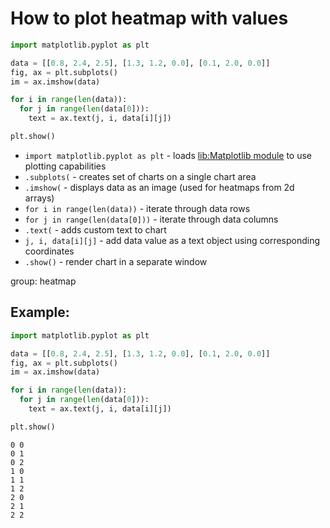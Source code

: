 # How to plot heatmap with values

```python
import matplotlib.pyplot as plt

data = [[0.8, 2.4, 2.5], [1.3, 1.2, 0.0], [0.1, 2.0, 0.0]]
fig, ax = plt.subplots()
im = ax.imshow(data)

for i in range(len(data)):
  for j in range(len(data[0])):
    text = ax.text(j, i, data[i][j])

plt.show()
```

- `import matplotlib.pyplot as plt` - loads [lib:Matplotlib module](python-matplotlib/how-to-install-matplotlib-python-lib-in-ubuntu-ubuntuversion) to use plotting capabilities
- `.subplots(` - creates set of charts on a single chart area
- `.imshow(` - displays data as an image (used for heatmaps from 2d arrays)
- `for i in range(len(data))` - iterate through data rows
- `for j in range(len(data[0]))` - iterate through data columns
- `.text(` - adds custom text to chart
- `j, i, data[i][j]` - add data value as a text object using corresponding coordinates
- `.show()` - render chart in a separate window

group: heatmap

## Example: 
```python
import matplotlib.pyplot as plt

data = [[0.8, 2.4, 2.5], [1.3, 1.2, 0.0], [0.1, 2.0, 0.0]]
fig, ax = plt.subplots()
im = ax.imshow(data)

for i in range(len(data)):
  for j in range(len(data[0])):
    text = ax.text(j, i, data[i][j])

plt.show()
```
```
0 0
0 1
0 2
1 0
1 1
1 2
2 0
2 1
2 2

```


